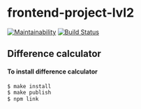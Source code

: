 # frontend-project-lvl2
[![Maintainability](https://api.codeclimate.com/v1/badges/909551a3a8f717d4a16a/maintainability)](https://codeclimate.com/github/menzhikov/frontend-project-lvl2/maintainability)
[![Build Status](https://travis-ci.org/menzhikov/frontend-project-lvl2.svg?branch=master)](https://travis-ci.org/menzhikov/frontend-project-lvl2)

## Difference calculator

#### To install difference calculator

```bash
$ make install
$ make publish
$ npm link
```
